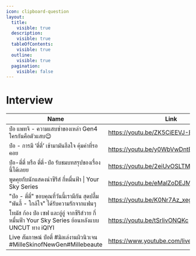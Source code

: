 ```yaml
---
icon: clipboard-question
layout:
  title:
    visible: true
  description:
    visible: true
  tableOfContents:
    visible: true
  outline:
    visible: true
  pagination:
    visible: false
---
```


# Interview

<table data-column-title-hidden data-view="cards">
  <thead>
    <tr>
      <th>Name</th>
      <th data-hidden data-type="content-ref">Link</th>
      <th data-hidden data-card-cover data-type="files"></th>
    </tr>
  </thead>
  
  <tbody>
    <tr><td>ป๋อ แพทจิ - ความแสบซ่าของเหล่า Gen4 ใครกันคือตัวแสบ😉</td><td><a href=‘https://youtu.be/ZK5CiEEVJ-E‘>https://youtu.be/ZK5CiEEVJ-E</a></td><td><a href=‘../.gitbook/assets/it-1.jpg’>it-1.jpg</a></td></tr>
    <tr><td>ป๋อ - การมี ‘ตี๋ตี๋’ เข้ามามันฮีลใจ คุ้มค่าที่รอคอย</td><td><a href=‘https://youtu.be/y0WbVwDntEg‘>https://youtu.be/y0WbVwDntEg</a></td><td><a href=‘../.gitbook/assets/it-2.jpg’>it-2.jpg</a></td></tr>
    <tr><td>ป๋อ-ตี๋ตี๋ หรือ ตี๋ตี๋-ป๋อ รับชมบทสรุปของเรื่องนี้ได้เลยย</td><td><a href=‘https://youtu.be/2eiUvOSLTMc‘>https://youtu.be/2eiUvOSLTMc</a></td><td><a href=‘../.gitbook/assets/it-3.jpg’>it-3.jpg</a></td></tr>
    <tr><td>พูดคุยกับนักแสดงนำซีรีส์ กี่หมื่นฟ้า | Your Sky Series</td><td><a href=‘https://youtu.be/eMalZoDEJMc‘>https://youtu.be/eMalZoDEJMc</a></td><td><a href=‘../.gitbook/assets/it-5.jpg’>it-5.jpg</a></td></tr>
    <tr><td>"ป๋อ - ตี๋ตี๋" ขอบคุณที่วันนี้เรามีกัน สุดปลื้ม "พันลี้ - ใกล้ใจ" ได้รับความรักจากแฟนๆ</td><td><a href=‘https://youtu.be/K0Nr7Az_xeg‘>https://youtu.be/K0Nr7Az_xeg</a></td><td><a href=‘../.gitbook/assets/it-6.jpg’>it-6.jpg</a></td></tr>
    <tr><td>โทมัส ก้อง ป๋อ เซฟ และอู๋อู๋ จากซีรีส์วาย กี่หมื่นฟ้า Your Sky Series ย้อนหลังแบบ UNCUT ทาง iQIYI</td><td><a href=‘https://youtu.be/tSrlivONQKc‘>https://youtu.be/tSrlivONQKc</a></td><td><a href=‘../.gitbook/assets/it-7.jpg’>it-7.jpg</a></td></tr>
    <tr><td>Live สัมภาษณ์ ป๋อตี๋ #มิลเล่งานผิวนิวเจน #MilleSkinofNewGen#Millebeaute</td><td><a href=‘https://www.youtube.com/live/jZQ8bnhhNKM‘>https://www.youtube.com/live/jZQ8bnhhNKM</a></td><td><a href=‘../.gitbook/assets/it-8.jpg’>it-8.jpg</a></td></tr>
  </tbody>
</table>

